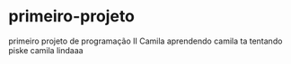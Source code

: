 # primeiro-projeto
primeiro projeto de programação II
Camila aprendendo
camila ta tentando
piske
camila lindaaa